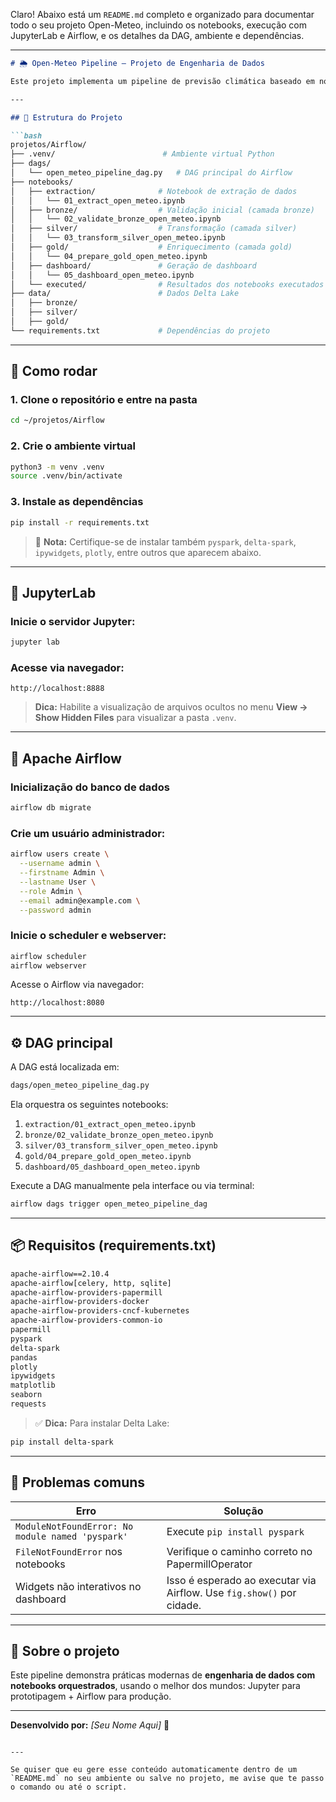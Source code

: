 Claro! Abaixo está um `README.md` completo e organizado para documentar todo o seu projeto Open-Meteo, incluindo os notebooks, execução com JupyterLab e Airflow, e os detalhes da DAG, ambiente e dependências.

---

```markdown
# 🌦️ Open-Meteo Pipeline — Projeto de Engenharia de Dados

Este projeto implementa um pipeline de previsão climática baseado em notebooks orquestrados com **Apache Airflow** e processados com **Papermill**. Os dados são tratados com **PySpark** e **Delta Lake**, e visualizados com **Plotly**.

---

## 📁 Estrutura do Projeto

```bash
projetos/Airflow/
├── .venv/                        # Ambiente virtual Python
├── dags/
│   └── open_meteo_pipeline_dag.py   # DAG principal do Airflow
├── notebooks/
│   ├── extraction/              # Notebook de extração de dados
│   │   └── 01_extract_open_meteo.ipynb
│   ├── bronze/                  # Validação inicial (camada bronze)
│   │   └── 02_validate_bronze_open_meteo.ipynb
│   ├── silver/                  # Transformação (camada silver)
│   │   └── 03_transform_silver_open_meteo.ipynb
│   ├── gold/                    # Enriquecimento (camada gold)
│   │   └── 04_prepare_gold_open_meteo.ipynb
│   ├── dashboard/               # Geração de dashboard
│   │   └── 05_dashboard_open_meteo.ipynb
│   └── executed/                # Resultados dos notebooks executados pelo Airflow
├── data/                        # Dados Delta Lake
│   ├── bronze/
│   ├── silver/
│   ├── gold/
└── requirements.txt             # Dependências do projeto
```

---

## 🧪 Como rodar

### 1. Clone o repositório e entre na pasta

```bash
cd ~/projetos/Airflow
```

### 2. Crie o ambiente virtual

```bash
python3 -m venv .venv
source .venv/bin/activate
```

### 3. Instale as dependências

```bash
pip install -r requirements.txt
```

> 📌 **Nota:** Certifique-se de instalar também `pyspark`, `delta-spark`, `ipywidgets`, `plotly`, entre outros que aparecem abaixo.

---

## 🚀 JupyterLab

### Inicie o servidor Jupyter:

```bash
jupyter lab
```

### Acesse via navegador:
```
http://localhost:8888
```

> **Dica:** Habilite a visualização de arquivos ocultos no menu **View → Show Hidden Files** para visualizar a pasta `.venv`.

---

## 🎯 Apache Airflow

### Inicialização do banco de dados

```bash
airflow db migrate
```

### Crie um usuário administrador:

```bash
airflow users create \
  --username admin \
  --firstname Admin \
  --lastname User \
  --role Admin \
  --email admin@example.com \
  --password admin
```

### Inicie o scheduler e webserver:

```bash
airflow scheduler
airflow webserver
```

Acesse o Airflow via navegador:

```
http://localhost:8080
```

---

## ⚙️ DAG principal

A DAG está localizada em:

```bash
dags/open_meteo_pipeline_dag.py
```

Ela orquestra os seguintes notebooks:

1. `extraction/01_extract_open_meteo.ipynb`
2. `bronze/02_validate_bronze_open_meteo.ipynb`
3. `silver/03_transform_silver_open_meteo.ipynb`
4. `gold/04_prepare_gold_open_meteo.ipynb`
5. `dashboard/05_dashboard_open_meteo.ipynb`

Execute a DAG manualmente pela interface ou via terminal:

```bash
airflow dags trigger open_meteo_pipeline_dag
```

---

## 📦 Requisitos (requirements.txt)

```txt
apache-airflow==2.10.4
apache-airflow[celery, http, sqlite]
apache-airflow-providers-papermill
apache-airflow-providers-docker
apache-airflow-providers-cncf-kubernetes
apache-airflow-providers-common-io
papermill
pyspark
delta-spark
pandas
plotly
ipywidgets
matplotlib
seaborn
requests
```

> ✅ **Dica:** Para instalar Delta Lake:
```bash
pip install delta-spark
```

---

## 🧼 Problemas comuns

| Erro | Solução |
|------|---------|
| `ModuleNotFoundError: No module named 'pyspark'` | Execute `pip install pyspark` |
| `FileNotFoundError` nos notebooks | Verifique o caminho correto no PapermillOperator |
| Widgets não interativos no dashboard | Isso é esperado ao executar via Airflow. Use `fig.show()` por cidade. |

---

## 🧠 Sobre o projeto

Este pipeline demonstra práticas modernas de **engenharia de dados com notebooks orquestrados**, usando o melhor dos mundos: Jupyter para prototipagem + Airflow para produção.

---

**Desenvolvido por:** _[Seu Nome Aqui]_ 🧪  
```

---

Se quiser que eu gere esse conteúdo automaticamente dentro de um `README.md` no seu ambiente ou salve no projeto, me avise que te passo o comando ou até o script.
